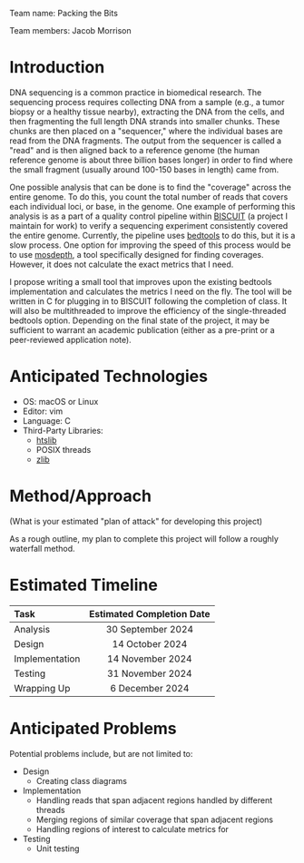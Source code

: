 Team name: Packing the Bits

Team members: Jacob Morrison

# Introduction

DNA sequencing is a common practice in biomedical research. The sequencing process requires collecting DNA from a
sample (e.g., a tumor biopsy or a healthy tissue nearby), extracting the DNA from the cells, and then fragmenting the
full length DNA strands into smaller chunks. These chunks are then placed on a "sequencer," where the individual bases
are read from the DNA fragments. The output from the sequencer is called a "read" and is then aligned back to a
reference genome (the human reference genome is about three billion bases longer) in order to find where the small
fragment (usually around 100-150 bases in length) came from.

One possible analysis that can be done is to find the "coverage" across the entire genome. To do this, you count the
total number of reads that covers each individual loci, or base, in the genome. One example of performing this analysis
is as a part of a quality control pipeline within [BISCUIT](https://github.com/huishenlab/biscuit) (a project I maintain
for work) to verify a sequencing experiment consistently covered the entire genome. Currently, the pipeline uses
[bedtools](https://github.com/arq5x/bedtools2) to do this, but it is a slow process. One option for improving the speed
of this process would be to use [mosdepth](https://github.com/brentp/mosdepth), a tool specifically designed for finding
coverages. However, it does not calculate the exact metrics that I need.

I propose writing a small tool that improves upon the existing bedtools implementation and calculates the metrics I need
on the fly. The tool will be written in C for plugging in to BISCUIT following the completion of class. It will also be
multithreaded to improve the efficiency of the single-threaded bedtools option. Depending on the final state of the
project, it may be sufficient to warrant an academic publication (either as a pre-print or a peer-reviewed application
note).

# Anticipated Technologies

- OS: macOS or Linux
- Editor: vim
- Language: C
- Third-Party Libraries:
  - [htslib](https://github.com/samtools/htslib)
  - POSIX threads
  - [zlib](https://www.zlib.net)

# Method/Approach

(What is your estimated "plan of attack" for developing this project)

As a rough outline, my plan to complete this project will follow a roughly waterfall method.

# Estimated Timeline

| Task | Estimated Completion Date |
|:-----|:--------:|
| Analysis       | 30 September 2024 |
| Design         | 14 October 2024   |
| Implementation | 14 November 2024  |
| Testing        | 31 November 2024  |
| Wrapping Up    | 6 December 2024   |

# Anticipated Problems

Potential problems include, but are not limited to:

- Design
  - Creating class diagrams
- Implementation
  - Handling reads that span adjacent regions handled by different threads
  - Merging regions of similar coverage that span adjacent regions
  - Handling regions of interest to calculate metrics for
- Testing
  - Unit testing
